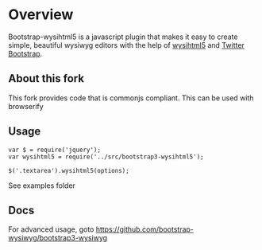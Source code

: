 # Overview
Bootstrap-wysihtml5 is a javascript plugin that makes it easy to create simple, beautiful wysiwyg editors with the help of [wysihtml5](https://github.com/xing/wysihtml5) and [Twitter Bootstrap](http://twitter.github.com/bootstrap/).

## About this fork
This fork provides code that is commonjs compliant. This can be used with browserify

## Usage

```
var $ = require('jquery');
var wysihtml5 = require('../src/bootstrap3-wysihtml5');

$('.textarea').wysihtml5(options);

```

See examples folder

## Docs

For advanced usage, goto https://github.com/bootstrap-wysiwyg/bootstrap3-wysiwyg